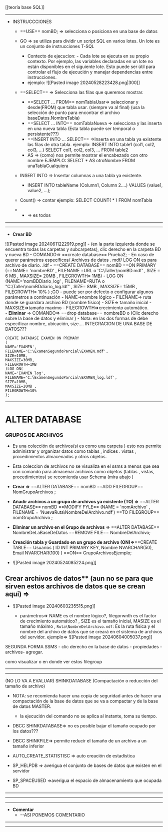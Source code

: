 
[[teoría base SQL]]
*****************
- INSTRUCCCIONES 
	- ==USE== nomBD; => selecciona o posiciona en una base de datos 
	- GO => se utiliza para dividir un script SQL en varios lotes. Un lote es un conjunto de instrucciones T-SQL 
		- Contecto de ejecucion: - Cada lote se ejecuta en su propio contexto. Por ejemplo, las variables declaradas en un lote no están disponibles en el siguiente lote. Esto puede ser útil para controlar el flujo de ejecución y manejar dependencias entre instrucciones.
		- ejemplo: ![[Pasted image 20240528223428.png|300]]
	- ==SELECT== => Selecciona las filas que queremos mostrar.
		- ==SELECT ... FROM== nomTablaUsar=> seleccionar y desde(FROM) que tabla usar. (siempre va al final) (usa la selección de punto para encontrar el archivo baseDatos.NombreTabla)
		- ==SELECT ... INTO== nomTablaNueva => selecciona y las inserta en una nueva tabla (Esta tabla puede ser temporal o persistente???)
		- ==INSERT INTO ... SELECT== =>Inserta en una tabla ya existente las filas de otra tabla. ejemplo: INSERT INTO table1 (col1, col2, col3, …) SELECT col1, col2, col3, … FROM table2
		- AS => (como) nos permite mostrar el encabezado con otro nombre EJEMPLO: SELECT  * AS otroNombre FROM unaTablaCualquiera
	-  INSERT INTO => Insertar columnas a una tabla ya existente. 
		- INSERT INTO tableName (Column1, Column 2....) VALUES (value1, value2, ...);
	
	
	
	- Count() => contar ejemplo: SELECT COUNT( * ) FROM nomTabla
	- * => es todos 
	

---


---

- **Crear BD**

![[Pasted image 20240611222919.png]]
	- (en la parte izquierda donde se encuentra todas las carpetas y subcarpetas), clic derecho en la carpeta BD y nueva BD
	- COMANDO=> ==create database== Prueba2;
		- En caso de querer parámetros específicos/ Archivos de datos  . mdf/ LOG ON es para archivo de diario. .ldf
			- ==CREATE DATABASE== nomBD  ==ON PRIMARY (==NAME= 'nombreBD' , FILENAME =URL o 'C:\Taller\nomBD.mdf' , SIZE = 6 MB , MAXSIZE= 20MB , FILEGROWTH= 1MB) 
			- LOG ON (NAME='nomBDDiario_log' , FILENAME=RUTA o "C:\Taller\nomBDdiario_log.ldf" , SIZE= 8MB , MAXSIZE= 15MB , FILEGROWTH= 10% ) ;GO
		- puede ser por defecto o configurar algunos parámetros a continuación
				- NAME=>nombre lógico
				- FILENAME=> ruta donde se guardara archivo BD (nombre físico)
				- SIZE=> tamaño inicial
				- MAXSIZE=>tamaño maximo
				- FILEGROWTH=>crecimiento  automático.  
	- **Eliminar** =>  COMANDO=> ==drop database== nombreBD  o (Clic derecho sobre la base de datos y eliminar )
	- Nota: en las dos formas de debe especificar nombre, ubicación, size.... 
	INTEGRACION DE UNA BASE DE DATOS???

```
CREATE DATABASE EXAMEN ON PRIMARY
(
NAME='EXAMEN',
FILENAME='C:\ExamenSegundoParcial\EXAMEN.mdf',
SIZE=10MB,
MAXSIZE=30MB,
FILEGROWTH=1MB
)LOG ON(
NAME='EXAMEN_log',
FILENAME='C:\ExamenSegundoParcial\EXAMEN_log.ldf',
SIZE=10MB,
MAXSIZE=20MB , 
FILEGROWTH=10%
);
```

---
# ALTER DATABASE 
 ### **GRUPOS DE ARCHIVOS**
- Es una colección de archivos(si es como una carpeta ) esto nos permite administrar y organizar datos como tablas , indices . vistas , procedimientos almacenados y otros objetos. 
- Esta coleccion de archivos no se visualiza en el ssms a menos que sea con comando para almacenar archivos como objetos (tablas , vistas, procedimientos) se recomienda usar Schema (mira abajo )
 - **Crear =>**  ==ALTER DATABASE== nomBD ==ADD  FILEGROUP==  NomGrupoArchivos ; 

- **Añadir archivos a un grupo de archivos ya existente (TO) =>** ==ALTER DATABASE== nomBD ==MODIFY FYLE== (NAME = 'nomArchivo'  , FILENAME = 'NuevaRuta\NombreDelArchivo.ndf') ==TO FILEGROUP== nomGrupoArchivo ; 

- **Eliminar un archivo en el Grupo de archivos =>** ==ALTER DATABASE== NombreDeLaBaseDeDatos ==REMOVE FILE== NombreDelArchivo;

- **Creación tabla y Guardado en un grupo de archivo (ON)=>**==CREATE TABLE== Usuarios ( ID INT PRIMARY KEY, Nombre NVARCHAR(50), Email NVARCHAR(100) ) ==ON== GrupoArchivosEjemplo;
- ![[Pasted image 20240524085224.png]]

Crear archivos de datos** (aun no se para que sirven estos archivos de datos que se crean aqui) => 
- 
- ![[Pasted image 20240603235515.png]]
	
	 - parámetros=> NAME es el nombre lógico?, filegorwnth es el factor de crecimiento automático? , SIZE es el tamaño inicial, MASIZE  es el tamaño máximo , `Ruta\NombreDelArchivo.ndf`: Es la ruta física y el nombre del archivo de datos que se creará en el sistema de archivos del servidor.
	ejemplo=>
	![[Pasted image 20240604005037.png]]

 SEGUNDA FORMA SSMS
	 - clic derecho en la base de datos - propiedades -archivos- agregar. 



como visualizar o en donde ver estos filegroup 
	


---




---
 (NO LO VA A EVALUAR)
SHINKDATABASE (Compactación o reducción del tamaño de archivo) 
- NOTA: se recomienda hacer una copia de seguridad antes de hacer una compactación de la base de datos  que se va a compactar y de la base de datos MASTER. 
	- la ejecución del comando no se aplica al instante, toma su tiempo.
- DBCC SHINKDATABASE=> no es posible bajar el tamaño ocupado por los datos??? 
- DBCC SHINKFILE=> permite reducir el tamaño de un archivo a un tamaño inferior 
	

- AUTO_CREATE_STATISTISC => auto creación de estadística  
- SP_HELPDB => averigua el conjunto de bases de datos que existen en el servidor 
- SP_SPACEUSED =>averigua el espacio de almacenamiento que ocupada BD


---


---

---



- **Comentar**
	- --ASI PONEMOS COMENTARIO
	
---



---
